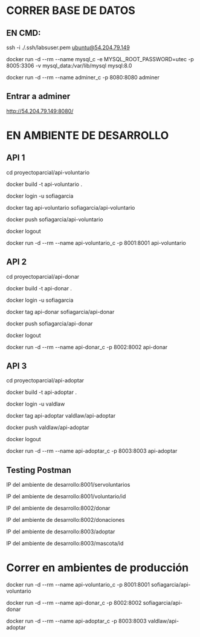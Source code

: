
# CORRER BASE DE DATOS

## EN CMD:
ssh -i ./.ssh/labsuser.pem ubuntu@54.204.79.149

docker run -d --rm --name mysql_c -e MYSQL_ROOT_PASSWORD=utec -p 8005:3306 -v mysql_data:/var/lib/mysql mysql:8.0

docker run -d --rm --name adminer_c -p 8080:8080 adminer

## Entrar a adminer
http://54.204.79.149:8080/

# EN AMBIENTE DE DESARROLLO

## API 1
cd proyectoparcial/api-voluntario

docker build -t api-voluntario .

docker login -u sofiagarcia

docker tag api-voluntario sofiagarcia/api-voluntario

docker push sofiagarcia/api-voluntario

docker logout

docker run -d --rm --name api-voluntario_c -p 8001:8001 api-voluntario

## API 2
cd proyectoparcial/api-donar

docker build -t api-donar .

docker login -u sofiagarcia 

docker tag api-donar sofiagarcia/api-donar

docker push sofiagarcia/api-donar

docker logout

docker run -d --rm --name api-donar_c -p 8002:8002 api-donar

## API 3
cd proyectoparcial/api-adoptar

docker build -t api-adoptar .

docker login -u valdlaw 

docker tag api-adoptar valdlaw/api-adoptar

docker push valdlaw/api-adoptar

docker logout

docker run -d --rm --name api-adoptar_c -p 8003:8003 api-adoptar

## Testing Postman

IP del ambiente de desarrollo:8001/servoluntarios

IP del ambiente de desarrollo:8001/voluntario/id


IP del ambiente de desarrollo:8002/donar

IP del ambiente de desarrollo:8002/donaciones


IP del ambiente de desarrollo:8003/adoptar

IP del ambiente de desarrollo:8003/mascota/id

# Correr en ambientes de producción

docker run -d --rm --name api-voluntario_c -p 8001:8001 sofiagarcia/api-voluntario

docker run -d --rm --name api-donar_c -p 8002:8002 sofiagarcia/api-donar

docker run -d --rm --name api-adoptar_c -p 8003:8003 valdlaw/api-adoptar
